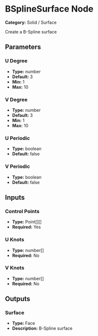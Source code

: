 
# BSplineSurface Node

**Category:** Solid / Surface

Create a B-Spline surface

## Parameters


### U Degree
- **Type:** number
- **Default:** 3
- **Min:** 1
- **Max:** 10



### V Degree
- **Type:** number
- **Default:** 3
- **Min:** 1
- **Max:** 10



### U Periodic
- **Type:** boolean
- **Default:** false





### V Periodic
- **Type:** boolean
- **Default:** false





## Inputs


### Control Points
- **Type:** Point[][]
- **Required:** Yes



### U Knots
- **Type:** number[]
- **Required:** No



### V Knots
- **Type:** number[]
- **Required:** No



## Outputs


### Surface
- **Type:** Face
- **Description:** B-Spline surface



